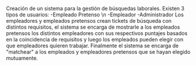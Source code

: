 Creación de un sistema para la gestión de búsquedas laborales. Existen 3 tipos de usuarios:
-Empleado Pretenso \n
-Empleador
-Administrador
  Los empleadores y empleados pretensos crean tickets de búsqueda con distintos requisitos, el sistema se encarga de mostrarle a los empleados pretensos los distintos empleadores con sus respectivos puntajes basados en la coincidencia de requisitos y luego los empleados pueden elegir con que empleadores quieren trabajar. Finalmente el sistema se encarga de "matchear" a los empleados y empleadores pretensos que se hayan elegido mutuamente.

